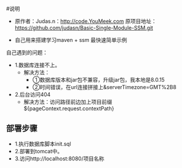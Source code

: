 #说明

- 原作者：Judas.n：<http://code.YouMeek.com> 原项目地址：https://github.com/judasn/Basic-Single-Module-SSM.git

- 自己用来搭建学习maven + ssm 最快速简单示例

自己遇到的问题：
- 1.数据库连接不上。
    - 解决方法：
        - ①数据库版本和jar包不兼容，升级jar包，我本地是8.0.15
        - ②时间错误，在url连接拼接上&serverTimezone=GMT%2B8  
- 2.后台访问404
   - 解决方法：访问路径前边加上项目前缀${pageContext.request.contextPath}
   
## 部署步骤
- 1.执行数据库脚本init.sql
- 2.部署到tomcat中。
- 3.访问http://localhost:8080/项目名称
    
